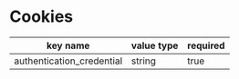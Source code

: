 # Cookies

key name | value type | required
--- | --- | ---
authentication_credential | string | true